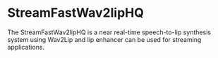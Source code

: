 # StreamFastWav2lipHQ

The StreamFastWav2lipHQ is a near real-time speech-to-lip synthesis system using Wav2Lip and lip enhancer can be used for streaming applications.
